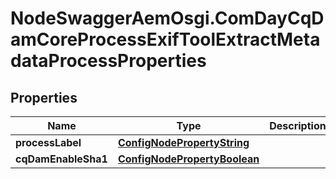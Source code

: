 # NodeSwaggerAemOsgi.ComDayCqDamCoreProcessExifToolExtractMetadataProcessProperties

## Properties

Name | Type | Description | Notes
------------ | ------------- | ------------- | -------------
**processLabel** | [**ConfigNodePropertyString**](ConfigNodePropertyString.md) |  | [optional] 
**cqDamEnableSha1** | [**ConfigNodePropertyBoolean**](ConfigNodePropertyBoolean.md) |  | [optional] 


